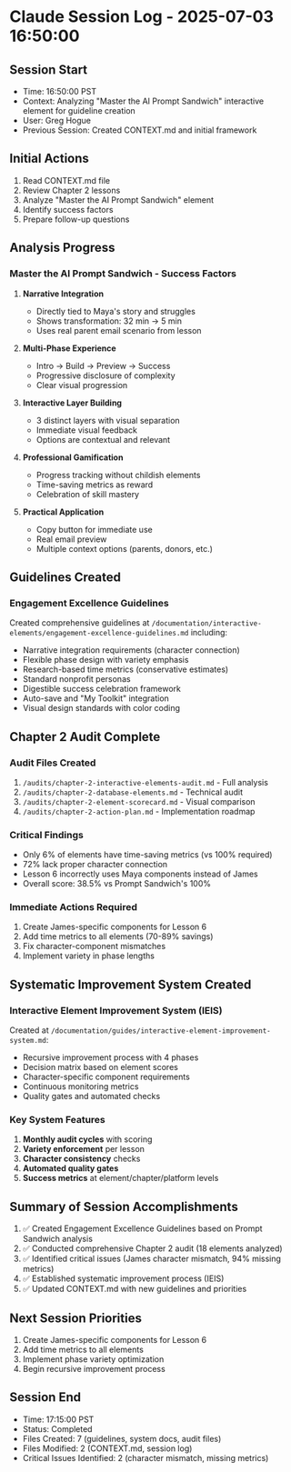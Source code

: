 # Claude Session Log - 2025-07-03 16:50:00

## Session Start
- Time: 16:50:00 PST
- Context: Analyzing "Master the AI Prompt Sandwich" interactive element for guideline creation
- User: Greg Hogue
- Previous Session: Created CONTEXT.md and initial framework

## Initial Actions
1. Read CONTEXT.md file
2. Review Chapter 2 lessons
3. Analyze "Master the AI Prompt Sandwich" element
4. Identify success factors
5. Prepare follow-up questions

## Analysis Progress

### Master the AI Prompt Sandwich - Success Factors

1. **Narrative Integration**
   - Directly tied to Maya's story and struggles
   - Shows transformation: 32 min → 5 min
   - Uses real parent email scenario from lesson

2. **Multi-Phase Experience**
   - Intro → Build → Preview → Success
   - Progressive disclosure of complexity
   - Clear visual progression

3. **Interactive Layer Building**
   - 3 distinct layers with visual separation
   - Immediate visual feedback
   - Options are contextual and relevant

4. **Professional Gamification**
   - Progress tracking without childish elements
   - Time-saving metrics as reward
   - Celebration of skill mastery

5. **Practical Application**
   - Copy button for immediate use
   - Real email preview
   - Multiple context options (parents, donors, etc.)

## Guidelines Created

### Engagement Excellence Guidelines
Created comprehensive guidelines at `/documentation/interactive-elements/engagement-excellence-guidelines.md` including:
- Narrative integration requirements (character connection)
- Flexible phase design with variety emphasis
- Research-based time metrics (conservative estimates)
- Standard nonprofit personas
- Digestible success celebration framework
- Auto-save and "My Toolkit" integration
- Visual design standards with color coding

## Chapter 2 Audit Complete

### Audit Files Created
1. `/audits/chapter-2-interactive-elements-audit.md` - Full analysis
2. `/audits/chapter-2-database-elements.md` - Technical audit
3. `/audits/chapter-2-element-scorecard.md` - Visual comparison
4. `/audits/chapter-2-action-plan.md` - Implementation roadmap

### Critical Findings
- Only 6% of elements have time-saving metrics (vs 100% required)
- 72% lack proper character connection
- Lesson 6 incorrectly uses Maya components instead of James
- Overall score: 38.5% vs Prompt Sandwich's 100%

### Immediate Actions Required
1. Create James-specific components for Lesson 6
2. Add time metrics to all elements (70-89% savings)
3. Fix character-component mismatches
4. Implement variety in phase lengths

## Systematic Improvement System Created

### Interactive Element Improvement System (IEIS)
Created at `/documentation/guides/interactive-element-improvement-system.md`:
- Recursive improvement process with 4 phases
- Decision matrix based on element scores
- Character-specific component requirements
- Continuous monitoring metrics
- Quality gates and automated checks

### Key System Features
1. **Monthly audit cycles** with scoring
2. **Variety enforcement** per lesson
3. **Character consistency** checks
4. **Automated quality gates**
5. **Success metrics** at element/chapter/platform levels

## Summary of Session Accomplishments

1. ✅ Created Engagement Excellence Guidelines based on Prompt Sandwich analysis
2. ✅ Conducted comprehensive Chapter 2 audit (18 elements analyzed)
3. ✅ Identified critical issues (James character mismatch, 94% missing metrics)
4. ✅ Established systematic improvement process (IEIS)
5. ✅ Updated CONTEXT.md with new guidelines and priorities

## Next Session Priorities
1. Create James-specific components for Lesson 6
2. Add time metrics to all elements
3. Implement phase variety optimization
4. Begin recursive improvement process

## Session End
- Time: 17:15:00 PST
- Status: Completed
- Files Created: 7 (guidelines, system docs, audit files)
- Files Modified: 2 (CONTEXT.md, session log)
- Critical Issues Identified: 2 (character mismatch, missing metrics)